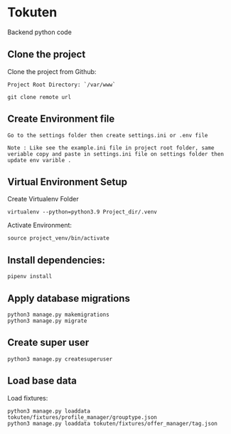 # Tokuten
Backend python code

## Clone the project
Clone the project from Github:

    Project Root Directory: `/var/www`
    
    git clone remote url

## Create Environment file

    Go to the settings folder then create settings.ini or .env file

    Note : Like see the example.ini file in project root folder, same veriable copy and paste in settings.ini file on settings folder then update env varible .

## Virtual Environment Setup
Create Virtualenv Folder

    virtualenv --python=python3.9 Project_dir/.venv


Activate Environment:

    source project_venv/bin/activate


## Install dependencies:

    pipenv install


## Apply database migrations
    
    python3 manage.py makemigrations 
    python3 manage.py migrate

## Create super user
    
    python3 manage.py createsuperuser

## Load base data

Load fixtures:

    python3 manage.py loaddata tokuten/fixtures/profile_manager/grouptype.json
    python3 manage.py loaddata tokuten/fixtures/offer_manager/tag.json
